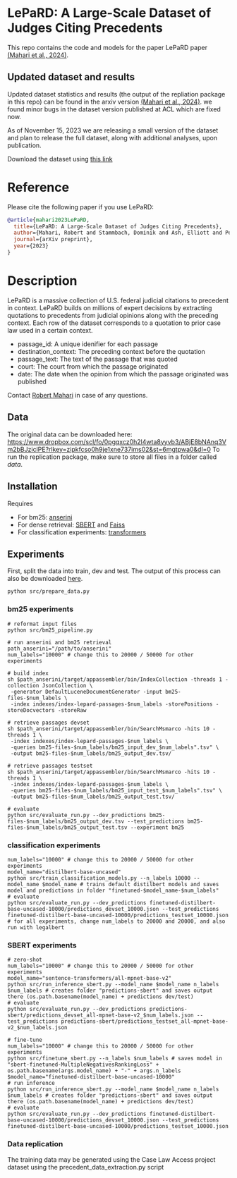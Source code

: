# LePaRD: A Large-Scale Dataset of Judges Citing Precedents

This repo contains the code and models for the paper LePaRD paper [(Mahari et al., 2024)](https://aclanthology.org/2024.acl-long.532/).

## Updated dataset and results

Updated dataset statistics and results (the output of the repliation package in this repo) can be found in the arxiv version [(Mahari et al., 2024)](https://arxiv.org/abs/2311.09356). we found minor bugs in the dataset version published at ACL which are fixed now.

As of November 15, 2023 we are releasing a small version of the dataset and plan to release the full dataset, along with additional analyses, upon publication.

Download the dataset using [this link](https://drive.google.com/drive/folders/1TLdgeWBRQ2l1CpRYDmp8ppImrm87rHV3?usp=sharing)

# Reference

Please cite the following paper if you use LePaRD:

```bibtex
@article{mahari2023LePaRD,
  title={LePaRD: A Large-Scale Dataset of Judges Citing Precedents},
  author={Mahari, Robert and Stammbach, Dominik and Ash, Elliott and Pentland, Alex'Sandy'},
  journal={arXiv preprint},
  year={2023}
}
```


# Description

LePaRD is a massive collection of U.S. federal judicial citations to precedent in context. LePaRD builds on millions of expert decisions by extracting quotations to precedents from judicial opinions along with the preceding context. Each row of the dataset corresponds to a quotation to prior case law used in a certain context.

- passage_id: A unique idenifier for each passage
- destination_context: The preceding context before the quotation
- passage_text: The text of the passage that was quoted
- court: The court from which the passage originated
- date: The date when the opinion from which the passage originated was published

Contact [Robert Mahari](www.robertmahari.com) in case of any questions.


## Data
The original data can be downloaded here: https://www.dropbox.com/scl/fo/0pgqxcz0h2l4wta8yyvb3/ABjE8bNAnq3Vm2bBJziclPE?rlkey=zipkfcso0h9je1xne737ims02&st=6mgtpwa0&dl=0
To run the replication package, make sure to store all files in a folder called *data*.

## Installation

Requires
* For bm25: [anserini](https://github.com/castorini/anserini)
* For dense retrieval: [SBERT](https://github.com/UKPLab/sentence-transformers/) and [Faiss](https://github.com/facebookresearch/faiss)
* For classification experiments: [transformers](https://huggingface.co/docs/transformers/installation)

## Experiments

First, split the data into train, dev and test. The output of this process can also be downloaded [here](https://www.dropbox.com/scl/fi/m4z379fyjgi33ppu8q0fs/data_postprocessed.zip?rlkey=nrhton2dkku9gdv8alcj0g7f1&st=mpay7kqc&dl=0).

```shell
python src/prepare_data.py
```

### bm25 experiments

```
# reformat input files
python src/bm25_pipeline.py

# run anserini and bm25 retrieval
path_anserini="/path/to/anserini"
num_labels="10000" # change this to 20000 / 50000 for other experiments

# build index
sh $path_anserini/target/appassembler/bin/IndexCollection -threads 1 -collection JsonCollection \
 -generator DefaultLuceneDocumentGenerator -input bm25-files-$num_labels \
 -index indexes/index-lepard-passages-$num_labels -storePositions -storeDocvectors -storeRaw 

# retrieve passages devset
sh $path_anserini/target/appassembler/bin/SearchMsmarco -hits 10 -threads 1 \
 -index indexes/index-lepard-passages-$num_labels \
 -queries bm25-files-$num_labels/bm25_input_dev_$num_labels".tsv" \
 -output bm25-files-$num_labels/bm25_output_dev.tsv/

# retrieve passages testset
sh $path_anserini/target/appassembler/bin/SearchMsmarco -hits 10 -threads 1 \
 -index indexes/index-lepard-passages-$num_labels \
 -queries bm25-files-$num_labels/bm25_input_test_$num_labels".tsv" \
 -output bm25-files-$num_labels/bm25_output_test.tsv/

# evaluate
python src/evaluate_run.py --dev_predictions bm25-files-$num_labels/bm25_output_dev.tsv --test_predictions bm25-files-$num_labels/bm25_output_test.tsv --experiment bm25
```

### classification experiments

```
num_labels="10000" # change this to 20000 / 50000 for other experiments
model_name="distilbert-base-uncased"
python src/train_classification_models.py --n_labels 10000 --model_name $model_name # trains default distilbert models and saves model and predictions in folder "finetuned-$model_name-$num_labels"
# evaluate
python src/evaluate_run.py --dev_predictions finetuned-distilbert-base-uncased-10000/predictions_devset_10000.json --test_predictions finetuned-distilbert-base-uncased-10000/predictions_testset_10000.json 
# for all experiments, change num_labels to 20000 and 20000, and also run with legalbert 
```

### SBERT experiments
```
# zero-shot
num_labels="10000" # change this to 20000 / 50000 for other experiments
model_name="sentence-transformers/all-mpnet-base-v2"
python src/run_inference_sbert.py --model_name $model_name n_labels $num_labels # creates folder "predictions-sbert" and saves output there (os.path.basename(model_name) + predictions dev/test)
# evaluate
python src/evaluate_run.py --dev_predictions predictions-sbert/predictions_devset_all-mpnet-base-v2_$num_labels.json --test_predictions predictions-sbert/predictions_testset_all-mpnet-base-v2_$num_labels.json
```

```
# fine-tune
num_labels="10000" # change this to 20000 / 50000 for other experiments
python src/finetune_sbert.py --n_labels $num_labels # saves model in "sbert-finetuned-MultipleNegativesRankingLoss" + os.path.basename(args.model_name) + "-" + args.n_labels
$model_name="finetuned-distilbert-base-uncased-10000"
# run inference
python src/run_inference_sbert.py --model_name $model_name n_labels $num_labels # creates folder "predictions-sbert" and saves output there (os.path.basename(model_name) + predictions dev/test)
# evaluate
python src/evaluate_run.py --dev_predictions finetuned-distilbert-base-uncased-10000/predictions_devset_10000.json --test_predictions finetuned-distilbert-base-uncased-10000/predictions_testset_10000.json 
```

### Data replication
The training data may be generated using the Case Law Access project dataset using the precedent_data_extraction.py script
